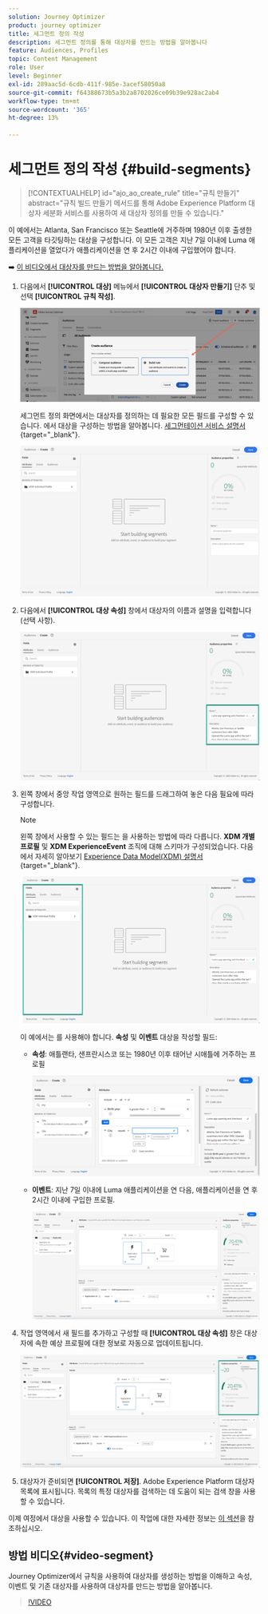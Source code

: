 ```yaml
---
solution: Journey Optimizer
product: journey optimizer
title: 세그먼트 정의 작성
description: 세그먼트 정의를 통해 대상자를 만드는 방법을 알아봅니다
feature: Audiences, Profiles
topic: Content Management
role: User
level: Beginner
exl-id: 289aac5d-6cdb-411f-985e-3acef58050a8
source-git-commit: f64388673b5a3b2a8702026ce09b39e928ac2ab4
workflow-type: tm+mt
source-wordcount: '365'
ht-degree: 13%

---
```


# 세그먼트 정의 작성 {#build-segments}

>[!CONTEXTUALHELP]
>id="ajo_ao_create_rule"
>title="규칙 만들기"
>abstract="규칙 빌드 만들기 메서드를 통해 Adobe Experience Platform 대상자 세분화 서비스를 사용하여 새 대상자 정의를 만들 수 있습니다."

이 예에서는 Atlanta, San Francisco 또는 Seattle에 거주하며 1980년 이후 출생한 모든 고객을 타깃팅하는 대상을 구성합니다. 이 모든 고객은 지난 7일 이내에 Luma 애플리케이션을 열었다가 애플리케이션을 연 후 2시간 이내에 구입했어야 합니다.

➡️ [이 비디오에서 대상자를 만드는 방법을 알아봅니다.](#video-segment)

1. 다음에서 **[!UICONTROL 대상]** 메뉴에서 **[!UICONTROL 대상자 만들기]** 단추 및 선택 **[!UICONTROL 규칙 작성]**.

   ![](assets/create-segment.png)

   세그먼트 정의 화면에서는 대상자를 정의하는 데 필요한 모든 필드를 구성할 수 있습니다. 에서 대상을 구성하는 방법을 알아봅니다. [세그먼테이션 서비스 설명서](https://experienceleague.adobe.com/docs/experience-platform/segmentation/ui/overview.html?lang=ko){target="_blank"}.

   ![](assets/segment-builder.png)

1. 다음에서 **[!UICONTROL 대상 속성]** 창에서 대상자의 이름과 설명을 입력합니다(선택 사항).

   ![](assets/segment-properties.png)

1. 왼쪽 창에서 중앙 작업 영역으로 원하는 필드를 드래그하여 놓은 다음 필요에 따라 구성합니다.

   >[!NOTE]
   >
   >왼쪽 창에서 사용할 수 있는 필드는 을 사용하는 방법에 따라 다릅니다. **XDM 개별 프로필** 및 **XDM ExperienceEvent** 조직에 대해 스키마가 구성되었습니다.  다음에서 자세히 알아보기 [Experience Data Model(XDM) 설명서](https://experienceleague.adobe.com/docs/experience-platform/xdm/home.html?lang=ko-KR){target="_blank"}.

   ![](assets/drag-fields.png)

   이 예에서는 를 사용해야 합니다. **속성** 및 **이벤트** 대상을 작성할 필드:

   * **속성**: 애틀랜타, 샌프란시스코 또는 1980년 이후 태어난 시애틀에 거주하는 프로필

     ![](assets/add-attributes.png)

   * **이벤트**: 지난 7일 이내에 Luma 애플리케이션을 연 다음, 애플리케이션을 연 후 2시간 이내에 구입한 프로필.

     ![](assets/add-events.png)

1. 작업 영역에서 새 필드를 추가하고 구성할 때 **[!UICONTROL 대상 속성]** 창은 대상자에 속한 예상 프로필에 대한 정보로 자동으로 업데이트됩니다.

   ![](assets/segment-estimate.png)

1. 대상자가 준비되면 **[!UICONTROL 저장]**. Adobe Experience Platform 대상자 목록에 표시됩니다. 목록의 특정 대상자를 검색하는 데 도움이 되는 검색 창을 사용할 수 있습니다.

이제 여정에서 대상을 사용할 수 있습니다. 이 작업에 대한 자세한 정보는 [이 섹션](../audience/about-audiences.md)을 참조하십시오.

## 방법 비디오{#video-segment}

Journey Optimizer에서 규칙을 사용하여 대상자를 생성하는 방법을 이해하고 속성, 이벤트 및 기존 대상자를 사용하여 대상자를 만드는 방법을 알아봅니다.

>[!VIDEO](https://video.tv.adobe.com/v/3425020?quality=12)
